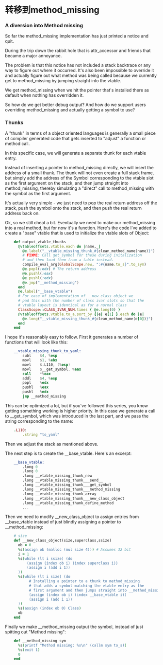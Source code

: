 # 转移到method_missing

### A diversion into Method missing

So far the method_missing implementation has just printed a notice and quit.

During the trip down the rabbit hole that is attr_accessor and friends that became a major annoyance.

The problem is that this notice has not included a stack backtrace or any way to figure out where it occurred. It's also been impossible to override it and actually figure out what method was being called because we currently get to method_missing by jumping straight into the vtable.

We get method_missing when we hit the pointer that's installed there as default when nothing has overridden it.

So how do we get better debug output? And how do we support users overriding method_missing and actually getting a symbol to use?

### Thunks

A "thunk" in terms of a object oriented languages is generally a small piece of compiler generated code that gets inserted to "adjust" a function or method call.

In this specific case, we will generate a separate thunk for each vtable entry.

Instead of inserting a pointer to method_missing directly, we will insert the address of a small thunk. The thunk will not even create a full stack frame, but simply add the address of the Symbol corresponding to the vtable slot as the first argument on the stack, and then jump straight into method_missing, thereby simulating a "direct" call to method_missing with the symbol as the first argument.

It's actually very simple - we just need to pop the real return address off the stack, push the symbol onto the stack, and then push the real return address back on.

Ok, so we still cheat a bit. Eventually we need to make our method_missing into a real method, but for now it's a function. Here's the code I've added to create a "base" vtable that is used to initialize the vtable slots of Object:
```ruby
    def output_vtable_thunks
      @vtableoffsets.vtable.each do |name,_|
        @e.label("__vtable_missing_thunk_#{clean_method_name(name)}")
        # FIXME: Call get_symbol for these during initalization 
        # and then load them from a table instead.  
        compile_eval_arg(GlobalScope.new, ":#{name.to_s}".to_sym)
        @e.popl(:edx) # The return address 
        @e.pushl(:eax)
        @e.pushl(:edx)
        @e.jmp("__method_missing")
      end
      @e.label("__base_vtable")
      # For ease of implementation of __new_class_object we
      # pad this with the number of class ivar slots so that the
      # vtable layout is identical as for a normal class 
      ClassScope::CLASS_IVAR_NUM.times { @e.long(0) }
      @vtableoffsets.vtable.to_a.sort_by {|e| e[1] }.each do |e|
        @e.long("__vtable_missing_thunk_#{clean_method_name(e[0])}")
      end
    end
```
I hope it's reasonably easy to follow. First it generates a number of functions that will look like this:
```asm
    __vtable_missing_thunk_to_yaml:
        subl    $4, %esp
        movl    $1, %ebx
        movl    $.L110, (%esp)
        movl    $__get_symbol, %eax
        call    *%eax
        addl    $4, %esp
        popl    %edx
        pushl   %eax
        pushl   %edx
        jmp __method_missing
```
This can be optimized a lot, but if you've followed this series, you know getting something working is higher priority. In this case we generate a call to __get_symbol, which was introduced in the last part, and we pass the string corresponding to the name:
```ruby
    .L110:
        .string "to_yaml"
```
Then we adjust the stack as mentioned above.

The next step is to create the __base_vtable. Here's an excerpt:
```asm
    __base_vtable:
        .long 0
        .long 0
        .long __vtable_missing_thunk_new
        .long __vtable_missing_thunk___send__
        .long __vtable_missing_thunk___get_symbol
        .long __vtable_missing_thunk___method_missing
        .long __vtable_missing_thunk_array
        .long __vtable_missing_thunk___new_class_object
        .long __vtable_missing_thunk_define_method
        ...
```
Then we need to modify __new_class_object to assign entries from __base_vtable instead of just blindly assigning a pointer to __method_missing:
```ruby
    # size 
    def __new_class_object(size,superclass,ssize)
      ob = 0
      %s(assign ob (malloc (mul size 4))) # Assumes 32 bit                                                                                                                  
      i = 1
      %s(while (lt i ssize) (do
          (assign (index ob i) (index superclass i))
          (assign i (add i 1))
      ))
      %s(while (lt i size) (do
           # Installing a pointer to a thunk to method_missing                                                                                                              
           # that adds a symbol matching the vtable entry as the                                                                                                            
           # first argument and then jumps straight into __method_missing                                                                                                   
           (assign (index ob i) (index __base_vtable i))
           (assign i (add i 1))
      ))
      %s(assign (index ob 0) Class)
      ob
    end
```
Finally we make __method_missing output the symbol, instead of just spitting out "Method missing":
```ruby
    def __method_missing sym
      %s(printf "Method missing: %s\n" (callm sym to_s))
      %s(exit 1)
      0
    end
```